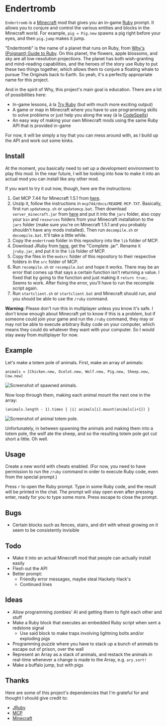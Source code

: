 # Endertromb

`Endertromb` is a [Minecraft](http://minecraft.net) mod that gives you an in-game [Ruby](http://ruby-lang.org) prompt. It allows you to conjure and control the various entities and blocks in the Minecraft world. For example, `pig = Pig.new` spawns a pig right before your eyes, and then `pig.jump` makes it jump.

"Endertromb" is the name of a planet that runs on Ruby, from [Why's (Poignant) Guide to Ruby](http://mislav.uniqpath.com/poignant-guide). On this planet, the flowers, apple blossoms, and sky are all low-resolution projections. The planet has both wish-granting and mind-reading capabilities, and the heroes of the story use Ruby to put these two things together, which allows them to conjure a floating whale to pursue The Originals back to Earth. So yeah, it's a perfectly appropriate name for this project.

And in the spirit of Why, this project's main goal is education. There are a lot of possibilities here:

* In-game lessons, à la [Try Ruby](http://tryruby.org) (but with much more exciting output)
* A game or map in Minecraft where you have to use programming skills to solve problems or just help you along the way (à la [CodeSpells](https://sites.google.com/a/eng.ucsd.edu/codespells))
* An easy way of making your own Minecraft mods using the same Ruby API that is provided in-game

For now, it will be simply a toy that you can mess around with, as I build up the API and work out some kinks.

## Install

At the moment, you basically need to set up a development environment to play this mod. In the near future, I will be looking into how to make it into an actual mod you can install like any other mod.

If you want to try it out now, though, here are the instructions:

1. Get MCP 7.44 for Minecraft 1.5.1 from [here](http://mcp.ocean-labs.de/index.php/MCP_Releases#Releases).
2. Unzip it, follow the instructions in `mcp744/docs/README-MCP.TXT`. Basically, first run `updatemcp.sh` or `updatemcp.bat`. Then download `server_minecraft.jar` from [here](https://minecraft.net/download) and put it into the `jars` folder, also copy your `bin` and `resources` folders from your Minecraft installation to the `jars` folder (make sure you're on Minecraft 1.5.1 and you probably shouldn't have any mods installed). Then run `decompile.sh` or `decompile.bat`. It'll take a little while.
3. Copy the `endertromb` folder in this repository into the `lib` folder of MCP.
4. Download JRuby from [here](http://www.jruby.org/download), get the "Complete .jar". Rename it `jruby.jar`, and put it in the `lib` folder of MCP.
5. Copy the files in the `modsrc` folder of this repository to their respective folders in the `src` folder of MCP.
6. Run `recompile.sh` or `recompile.bat` and hope it works. There may be an error that comes up that says a certain function isn't returning a value. I fixed that by going to the function and just making it `return true;`. Seems to work. After fixing the error, you'll have to run the recompile script again.
7. Run `startclient.sh` or `startclient.bat` and Minecraft should run, and you should be able to use the `/ruby` command.

**Warning:** Please don't run this in multiplayer unless you know it's safe. I don't know enough about Minecraft yet to know if this is a problem, but if someone could join your game and run the `/ruby` command, they may or may not be able to execute arbitrary Ruby code on your computer, which means they could do whatever they want with your computer. So I would stay away from multiplayer for now.

## Example

Let's make a totem pole of animals. First, make an array of animals:

    animals = [Chicken.new, Ocelot.new, Wolf.new, Pig.new, Sheep.new, Cow.new]

![Screenshot of spawned animals.](http://viewsourcecode.org/images/endertromb/1.png)

Now loop through them, making each animal mount the next one in the array:

    (animals.length - 1).times { |i| animals[i].mount(animals[i+1]) }

![Screenshot of animal totem pole.](http://viewsourcecode.org/images/endertromb/2.png)

Unfortunately, in between spawning the animals and making them into a totem pole, the wolf ate the sheep, and so the resulting totem pole got cut short a little. Oh well.

## Usage

Create a new world with cheats enabled. (For now, you need to have permission to run the `/ruby` command in order to execute Ruby code, even from the special prompt.)

Press `r` to open the Ruby prompt. Type in some Ruby code, and the result will be printed in the chat. The prompt will stay open even after pressing enter, ready for you to type some more. Press escape to close the prompt.

## Bugs

* Certain blocks such as fences, stairs, and dirt with wheat growing on it seem to be consistently invisible

## Todo

* Make it into an actual Minecraft mod that people can actually install easily
* Flesh out the API
* Better prompt:
  * Friendly error messages, maybe steal Hackety Hack's
  * Continued lines

## Ideas

* Allow programming zombies' AI and getting them to fight each other and stuff
* Make a Ruby block that executes an embedded Ruby script when sent a redstone signal
  * Use said block to make traps involving lightning bolts and/or exploding pigs
* Programming puzzle where you have to stack up a bunch of animals to escape out of prison, over the wall
* Represent an Array as a stack of animals, and restack the animals in real-time whenever a change is made to the Array, e.g. `ary.sort!`
* Make a buffalo jump, but with pigs

## Thanks

Here are some of this project's dependencies that I'm grateful for and thought I should give credit to:

* [JRuby](http://jruby.org)
* [MCP](http://mcp.ocean-labs.de)
* [Minecraft](http://minecraft.net)

